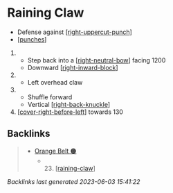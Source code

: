 # Raining Claw

- Defense against [[right-uppercut-punch]]
- [[punches]]

1. - Step back into a [[right-neutral-bow]] facing 1200
   - Downward [[right-inward-block]]
2. - Left overhead claw
3. - Shuffle forward
   - Vertical [[right-back-knuckle]]
4. [[cover-right-before-left]] towards 130

## Backlinks

> - [Orange Belt 🟠](..\belts\2-orange.md)
>   - 23. [[raining-claw]]

_Backlinks last generated 2023-06-03 15:41:22_

[//begin]: # "Autogenerated link references for markdown compatibility"
[right-uppercut-punch]: ../single-techniques/right-uppercut-punch "Right Uppercut Punch"
[punches]: ../web-of-knowledge/punches "Web of Knowledge: Punches"
[right-neutral-bow]: ../single-techniques/right-neutral-bow "Right Neutral Bow"
[right-inward-block]: ../single-techniques/right-inward-block "Right Inward Block"
[right-back-knuckle]: ../single-techniques/right-back-knuckle "Right Back Knuckle"
[cover-right-before-left]: ../single-techniques/cover-right-before-left "Cover Right before Left"
[raining-claw]: raining-claw "Raining Claw"
[//end]: # "Autogenerated link references"
